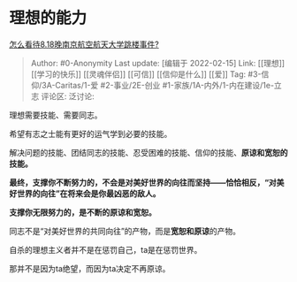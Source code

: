# 理想的能力
[怎么看待8.18晚南京航空航天大学跳楼事件?](https://www.zhihu.com/question/415379183/answer/1473067848)

> Author: #0-Anonymity
> Last update: [编辑于 2022-02-15]
> Link: [[理想]] [[学习的快乐]] [[灵魂伴侣]] [[可信]] [[信仰是什么]] [[爱]]
> Tag: #3-信仰/3A-Caritas/1-爱 #2-事业/2E-创业 #1-家族/1A-内外/1-内在建设/1e-立志
> 评论区:
> 泛讨论:

理想需要技能、需要同志。

希望有志之士能有更好的运气学到必要的技能。

解决问题的技能、团结同志的技能、忍受困难的技能、信仰的技能、**原谅和宽恕的技能。**

**最终，支撑你不断努力的，不会是对美好世界的向往而坚持——恰恰相反，“对美好世界的向往”在将来会是你最凶恶的敌人。**

**支撑你无限努力的，是不断的原谅和宽恕。**

同志不是“对美好世界的共同向往”的产物，而是**宽恕和原谅**的产物。

自杀的理想主义者并不是在惩罚自己，ta是在惩罚世界。

那并不是因为ta绝望，而因为ta决定不再原谅。
